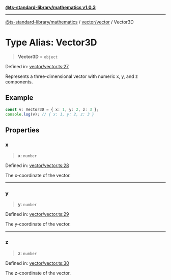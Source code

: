 [**@ts-standard-library/mathematics v1.0.3**](../../../README.md)

***

[@ts-standard-library/mathematics](../../../README.md) / [vector/vector](../README.md) / Vector3D

# Type Alias: Vector3D

> **Vector3D** = `object`

Defined in: [vector/vector.ts:27](https://github.com/gabaudette/ts-stdlib/blob/be448e6a9d9c20c6c2f27f6550ce4e65fc8c9b89/packages/mathematics/src/vector/vector.ts#L27)

Represents a three-dimensional vector with numeric x, y, and z components.

## Example

```ts
const v: Vector3D = { x: 1, y: 2, z: 3 };
console.log(v); // { x: 1, y: 2, z: 3 }
```

## Properties

### x

> **x**: `number`

Defined in: [vector/vector.ts:28](https://github.com/gabaudette/ts-stdlib/blob/be448e6a9d9c20c6c2f27f6550ce4e65fc8c9b89/packages/mathematics/src/vector/vector.ts#L28)

The x-coordinate of the vector.

***

### y

> **y**: `number`

Defined in: [vector/vector.ts:29](https://github.com/gabaudette/ts-stdlib/blob/be448e6a9d9c20c6c2f27f6550ce4e65fc8c9b89/packages/mathematics/src/vector/vector.ts#L29)

The y-coordinate of the vector.

***

### z

> **z**: `number`

Defined in: [vector/vector.ts:30](https://github.com/gabaudette/ts-stdlib/blob/be448e6a9d9c20c6c2f27f6550ce4e65fc8c9b89/packages/mathematics/src/vector/vector.ts#L30)

The z-coordinate of the vector.

